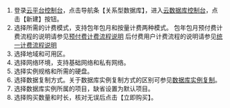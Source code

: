 1. 登录[云平台控制台][1]，点击导航条【关系型数据库】，进入[云数据库控制台][2]，点击【新建】按钮。
2. 选择所需的计费模式，支持包年包月和按量计费两种模式。
	包年包月预付费计费流程的说明请参见[预付费计费流程说明][3]
	后付费用户计费流程的说明请参见[统一计费流程说明][4]
3. 选择地域和可用区。
4. 选择网络环境，支持基础网络和私有网络。
5. 选择实例规格和所需的硬盘。
6. 选择数据复制方式。关于数据库实例复制方式的区别可参见[数据库实例复制][5]。
7. 选择数据库实例所属的项目，缺省设置为默认项目。
8. 选择购买数量和时长，核对无误后点击【立即购买】。


[1]:	http://console.tcecqpoc.fsphere.cn/
[2]:	http://console.tcecqpoc.fsphere.cn/cdb/ "云数据库控制台"
[3]:	/doc/product/285/%E9%A2%84%E4%BB%98%E8%B4%B9%E8%AE%A1%E8%B4%B9%E6%B5%81%E7%A8%8B
[4]:	/doc/product/285/%E8%AE%A1%E8%B4%B9%E6%B5%81%E7%A8%8B
[5]:	/document/product/236/7913
